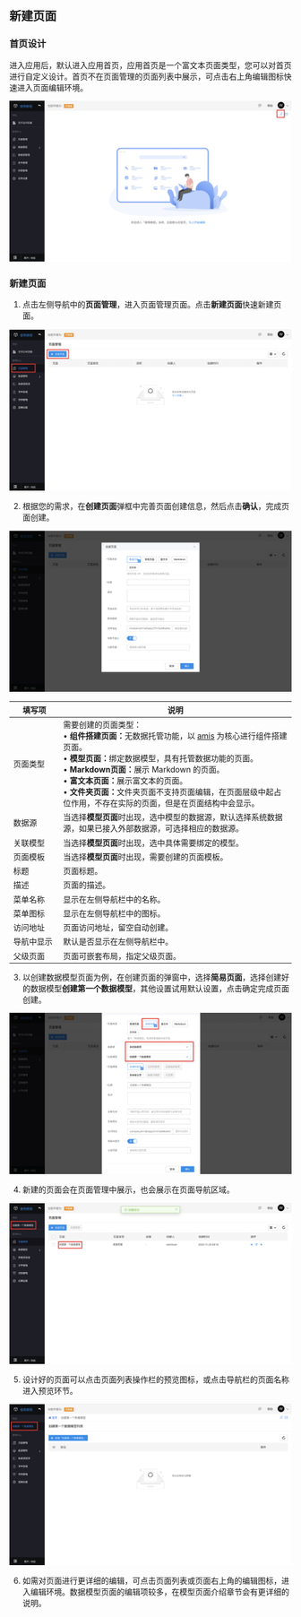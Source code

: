 ## 新建页面

### 首页设计

进入应用后，默认进入应用首页，应用首页是一个富文本页面类型，您可以对首页进行自定义设计。首页不在页面管理的页面列表中展示，可点击右上角编辑图标快速进入页面编辑环境。

![image.png](../static/img/快速入门/页面设计/image_df3a67b.png)

### 新建页面

1. 点击左侧导航中的**页面管理**，进入页面管理页面。点击**新建页面**快速新建页面。

![image.png](../static/img/快速入门/页面设计/image_24bd0cf.png)

2. 根据您的需求，在**创建页面**弹框中完善页面创建信息，然后点击**确认**，完成页面创建。

![image.png](../static/img/快速入门/页面设计/image_70b9a9b.png)

 <table>
    <thead>
        <tr>
            <th style="width:75px">填写项</th>
            <th>说明</th>
        </tr>
    </thead>
    <tbody>
        <tr>
            <td>页面类型</td>
            <td>需要创建的页面类型：<br />
            • <strong>组件搭建页面：</strong>无数据托管功能，以 <a href="https://github.com/baidu/amis" target="_blank" rel="noopener">amis</a> 为核心进行组件搭建页面。<br />
            • <strong>模型页面：</strong>绑定数据模型，具有托管数据功能的页面。<br />
            • <strong>Markdown页面：</strong>展示 Markdown 的页面。<br />
            • <strong>富文本页面：</strong>展示富文本的页面。<br />
            • <strong>文件夹页面：</strong>文件夹页面不支持页面编辑，在页面层级中起占位作用，不存在实际的页面，但是在页面结构中会显示。</td>
        </tr>
        <tr>
            <td>数据源</td>
            <td>当选择<strong>模型页面</strong>时出现，选中模型的数据源，默认选择系统数据源，如果已接入外部数据源，可选择相应的数据源。</td>
        </tr>
        <tr>
            <td>关联模型</td>
            <td>当选择<strong>模型页面</strong>时出现，选中具体需要绑定的模型。</td>
        </tr>
        <tr>
            <td>页面模板</td>
            <td>当选择<strong>模型页面</strong>时出现，需要创建的页面模板。</td>
        </tr>
        <tr>
            <td>标题</td>
            <td>页面标题。</td>
        </tr>
        <tr>
            <td>描述</td>
            <td>页面的描述。</td>
        </tr>
        <tr>
            <td>菜单名称</td>
            <td>显示在左侧导航栏中的名称。</td>
        </tr>
        <tr>
            <td>菜单图标</td>
            <td>显示在左侧导航栏中的图标。</td>
        </tr>
        <tr>
            <td>访问地址</td>
            <td>页面访问地址，留空自动创建。</td>
        </tr>
        <tr>
            <td>导航中显示</td>
            <td>默认是否显示在左侧导航栏中。</td>
        </tr>
        <tr>
            <td>父级页面</td>
            <td>页面可嵌套布局，指定父级页面。</td>
        </tr>
    </tbody>
</table>

3. 以创建数据模型页面为例，在创建页面的弹窗中，选择**简易页面**，选择创建好的数据模型**创建第一个数据模型**，其他设置试用默认设置，点击确定完成页面创建。

![image.png](../static/img/快速入门/页面设计/image_94a2be0.png)

4. 新建的页面会在页面管理中展示，也会展示在页面导航区域。

![image.png](../static/img/快速入门/页面设计/image_c1a1d9d.png)

5. 设计好的页面可以点击页面列表操作栏的预览图标，或点击导航栏的页面名称进入预览环节。

![image.png](../static/img/快速入门/页面设计/image_3632033.png)

6. 如需对页面进行更详细的编辑，可点击页面列表或页面右上角的编辑图标，进入编辑环境。数据模型页面的编辑项较多，在模型页面介绍章节会有更详细的说明。
